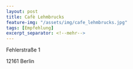 ```yaml
---
layout: post
title: Cafè Lehmbrucks
feature-img: "/assets/img/cafe_lehmbrucks.jpg"
tags: [Empfehlung]
excerpt_separator: <!--mehr-->
---
```


Fehlerstraße 1

12161 Berlin
